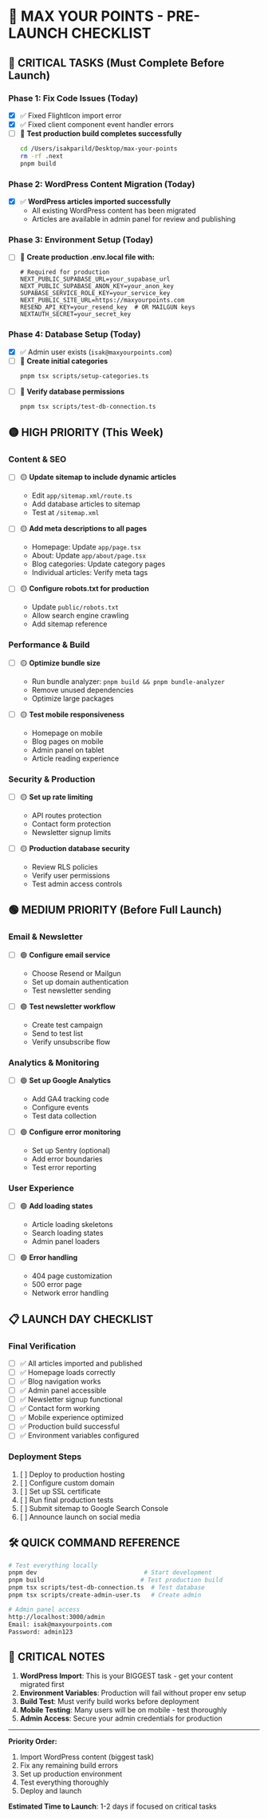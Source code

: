 # 🚀 MAX YOUR POINTS - PRE-LAUNCH CHECKLIST

## 🔴 CRITICAL TASKS (Must Complete Before Launch)

### **Phase 1: Fix Code Issues (Today)**
- [x] ✅ Fixed FlightIcon import error
- [x] ✅ Fixed client component event handler errors  
- [ ] 🔴 **Test production build completes successfully**
  ```bash
  cd /Users/isakparild/Desktop/max-your-points
  rm -rf .next
  pnpm build
  ```

### **Phase 2: WordPress Content Migration (Today)**
- [x] ✅ **WordPress articles imported successfully**
  - All existing WordPress content has been migrated
  - Articles are available in admin panel for review and publishing

### **Phase 3: Environment Setup (Today)**
- [ ] 🔴 **Create production .env.local file with:**
  ```env
  # Required for production
  NEXT_PUBLIC_SUPABASE_URL=your_supabase_url
  NEXT_PUBLIC_SUPABASE_ANON_KEY=your_anon_key
  SUPABASE_SERVICE_ROLE_KEY=your_service_key
  NEXT_PUBLIC_SITE_URL=https://maxyourpoints.com
  RESEND_API_KEY=your_resend_key  # OR MAILGUN keys
  NEXTAUTH_SECRET=your_secret_key
  ```

### **Phase 4: Database Setup (Today)**
- [x] ✅ Admin user exists (`isak@maxyourpoints.com`)
- [ ] 🔴 **Create initial categories**
  ```bash
  pnpm tsx scripts/setup-categories.ts
  ```
- [ ] 🔴 **Verify database permissions**
  ```bash
  pnpm tsx scripts/test-db-connection.ts
  ```

## 🟡 HIGH PRIORITY (This Week)

### **Content & SEO**
- [ ] 🟡 **Update sitemap to include dynamic articles**
  - Edit `app/sitemap.xml/route.ts`
  - Add database articles to sitemap
  - Test at `/sitemap.xml`

- [ ] 🟡 **Add meta descriptions to all pages**
  - Homepage: Update `app/page.tsx`
  - About: Update `app/about/page.tsx` 
  - Blog categories: Update category pages
  - Individual articles: Verify meta tags

- [ ] 🟡 **Configure robots.txt for production**
  - Update `public/robots.txt`
  - Allow search engine crawling
  - Add sitemap reference

### **Performance & Build**
- [ ] 🟡 **Optimize bundle size** 
  - Run bundle analyzer: `pnpm build && pnpm bundle-analyzer`
  - Remove unused dependencies
  - Optimize large packages

- [ ] 🟡 **Test mobile responsiveness**
  - Homepage on mobile
  - Blog pages on mobile  
  - Admin panel on tablet
  - Article reading experience

### **Security & Production**
- [ ] 🟡 **Set up rate limiting**
  - API routes protection
  - Contact form protection
  - Newsletter signup limits

- [ ] 🟡 **Production database security**
  - Review RLS policies
  - Verify user permissions
  - Test admin access controls

## 🟢 MEDIUM PRIORITY (Before Full Launch)

### **Email & Newsletter**
- [ ] 🟢 **Configure email service**
  - Choose Resend or Mailgun
  - Set up domain authentication
  - Test newsletter sending

- [ ] 🟢 **Test newsletter workflow**
  - Create test campaign
  - Send to test list
  - Verify unsubscribe flow

### **Analytics & Monitoring**  
- [ ] 🟢 **Set up Google Analytics**
  - Add GA4 tracking code
  - Configure events
  - Test data collection

- [ ] 🟢 **Configure error monitoring**
  - Set up Sentry (optional)
  - Add error boundaries
  - Test error reporting

### **User Experience**
- [ ] 🟢 **Add loading states**
  - Article loading skeletons
  - Search loading states
  - Admin panel loaders

- [ ] 🟢 **Error handling**
  - 404 page customization
  - 500 error page
  - Network error handling

## 📋 LAUNCH DAY CHECKLIST

### **Final Verification**
- [ ] ✅ All articles imported and published
- [ ] ✅ Homepage loads correctly
- [ ] ✅ Blog navigation works
- [ ] ✅ Admin panel accessible
- [ ] ✅ Newsletter signup functional
- [ ] ✅ Contact form working
- [ ] ✅ Mobile experience optimized
- [ ] ✅ Production build successful
- [ ] ✅ Environment variables configured

### **Deployment Steps**
1. [ ] Deploy to production hosting
2. [ ] Configure custom domain
3. [ ] Set up SSL certificate  
4. [ ] Run final production tests
5. [ ] Submit sitemap to Google Search Console
6. [ ] Announce launch on social media

## 🛠️ QUICK COMMAND REFERENCE

```bash
# Test everything locally
pnpm dev                              # Start development
pnpm build                           # Test production build  
pnpm tsx scripts/test-db-connection.ts  # Test database
pnpm tsx scripts/create-admin-user.ts   # Create admin

# Admin panel access
http://localhost:3000/admin
Email: isak@maxyourpoints.com
Password: admin123
```

## 🚨 CRITICAL NOTES

1. **WordPress Import**: This is your BIGGEST task - get your content migrated first
2. **Environment Variables**: Production will fail without proper env setup
3. **Build Test**: Must verify build works before deployment
4. **Mobile Testing**: Many users will be on mobile - test thoroughly
5. **Admin Access**: Secure your admin credentials for production

---

**Priority Order:**
1. Import WordPress content (biggest task)
2. Fix any remaining build errors  
3. Set up production environment
4. Test everything thoroughly
5. Deploy and launch

**Estimated Time to Launch**: 1-2 days if focused on critical tasks 